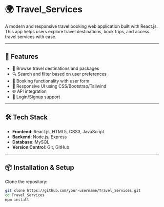 # 🌍 Travel_Services

A modern and responsive travel booking web application built with React.js. This app helps users explore travel destinations, book trips, and access travel services with ease.

---

## 🚀 Features

- 🧳 Browse travel destinations and packages
- 🔍 Search and filter based on user preferences
- 📝 Booking functionality with user form
- 🎨 Responsive UI using CSS/Bootstrap/Tailwind
- 🌐 API integration
- 🔐 Login/Signup support

---

## 🛠️ Tech Stack

- **Frontend**: React.js, HTML5, CSS3, JavaScript
- **Backend**: Node.js, Express
- **Database**: MySQL
- **Version Control**: Git, GitHub

---

## 📦 Installation & Setup

Clone the repository:

```bash
git clone https://github.com/your-username/Travel_Services.git
cd Travel_Services
npm install
